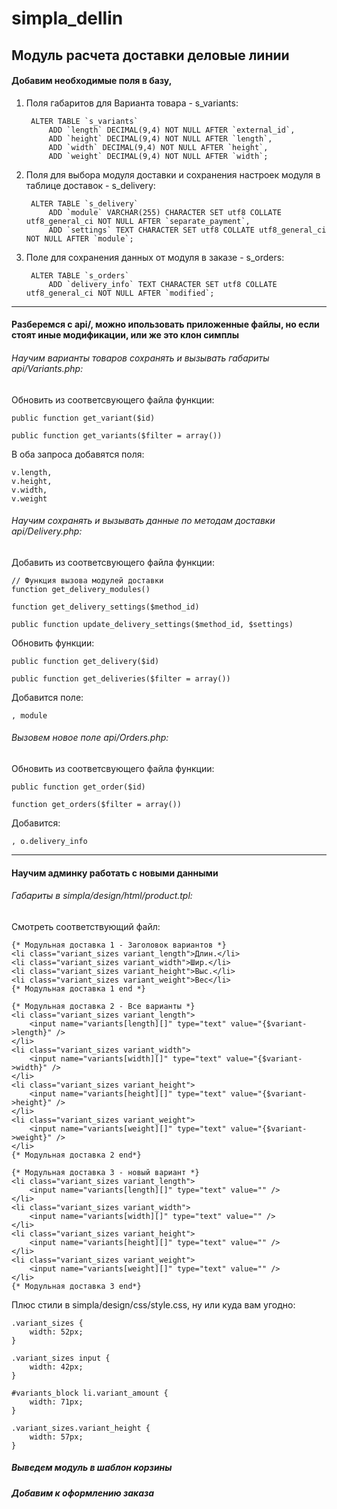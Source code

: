 # simpla_dellin
## Модуль расчета доставки деловые линии


#### Добавим необходимые поля в базу,


1. Поля габаритов для Варианта товара - s_variants:

        ALTER TABLE `s_variants`
            ADD `length` DECIMAL(9,4) NOT NULL AFTER `external_id`,
            ADD `height` DECIMAL(9,4) NOT NULL AFTER `length`,
            ADD `width` DECIMAL(9,4) NOT NULL AFTER `height`,
            ADD `weight` DECIMAL(9,4) NOT NULL AFTER `width`;

2. Поля для выбора модуля доставки и сохранения настроек модуля в таблице доставок - s_delivery:

        ALTER TABLE `s_delivery`
            ADD `module` VARCHAR(255) CHARACTER SET utf8 COLLATE utf8_general_ci NOT NULL AFTER `separate_payment`,
            ADD `settings` TEXT CHARACTER SET utf8 COLLATE utf8_general_ci NOT NULL AFTER `module`;

3. Поле для сохранения данных от модуля в заказе - s_orders:

        ALTER TABLE `s_orders`
            ADD `delivery_info` TEXT CHARACTER SET utf8 COLLATE utf8_general_ci NOT NULL AFTER `modified`;

---

#### Разберемся с api/, можно ипользовать приложенные файлы, но если стоят иные модификации, или же это клон симплы

###### Научим варианты товаров сохранять и вызывать габариты api/Variants.php:

Обновить из соответсвующего файла функции:

    public function get_variant($id)

    public function get_variants($filter = array())

В оба запроса добавятся поля:

    v.length,
    v.height,
    v.width,
    v.weight


###### Научим сохранять и вызывать данные по методам доставки api/Delivery.php:

Добавить из соответсвующего файла функции:

    // Функция вызова модулей доставки
	function get_delivery_modules()

	function get_delivery_settings($method_id)

	public function update_delivery_settings($method_id, $settings)

Обновить функции:

    public function get_delivery($id)

    public function get_deliveries($filter = array())

Добавится поле:

    , module


###### Вызовем новое поле api/Orders.php:

Обновить из соответсвующего файла функции:

    public function get_order($id)

    function get_orders($filter = array())

Добавится:

    , o.delivery_info

---

#### Научим админку работать с новыми данными

###### Габариты в simpla/design/html/product.tpl:

Смотреть соответствующий файл:

    {* Модульная доставка 1 - Заголовок вариантов *}
    <li class="variant_sizes variant_length">Длин.</li>
    <li class="variant_sizes variant_width">Шир.</li>
    <li class="variant_sizes variant_height">Выс.</li>
    <li class="variant_sizes variant_weight">Вес</li>
    {* Модульная доставка 1 end *}

    {* Модульная доставка 2 - Все варианты *}
    <li class="variant_sizes variant_length">
        <input name="variants[length][]" type="text" value="{$variant->length}" />
    </li>
    <li class="variant_sizes variant_width">
        <input name="variants[width][]" type="text" value="{$variant->width}" />
    </li>
    <li class="variant_sizes variant_height">
        <input name="variants[height][]" type="text" value="{$variant->height}" />
    </li>
    <li class="variant_sizes variant_weight">
        <input name="variants[weight][]" type="text" value="{$variant->weight}" />
    </li>
    {* Модульная доставка 2 end*}

    {* Модульная доставка 3 - новый вариант *}
    <li class="variant_sizes variant_length">
        <input name="variants[length][]" type="text" value="" />
    </li>
    <li class="variant_sizes variant_width">
        <input name="variants[width][]" type="text" value="" />
    </li>
    <li class="variant_sizes variant_height">
        <input name="variants[height][]" type="text" value="" />
    </li>
    <li class="variant_sizes variant_weight">
        <input name="variants[weight][]" type="text" value="" />
    </li>
    {* Модульная доставка 3 end*}

Плюс стили в simpla/design/css/style.css, ну или куда вам угодно:

    .variant_sizes {
        width: 52px;
    }

    .variant_sizes input {
        width: 42px;
    }

    #variants_block li.variant_amount {
        width: 71px;
    }

    .variant_sizes.variant_height {
        width: 57px;
    }

##### Выведем модуль в шаблон корзины

##### Добавим к оформлению заказа
